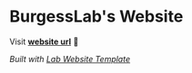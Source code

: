 
# BurgessLab's Website

Visit **[website url](#)** 🚀

_Built with [Lab Website Template](https://greene-lab.gitbook.io/lab-website-template-docs)_

